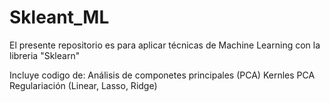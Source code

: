 
# Skleant_ML

El presente repositorio es para aplicar técnicas de Machine Learning con la libreria "Sklearn"

Incluye codigo de:
Análisis de componetes principales (PCA)
Kernles PCA
Regulariación (Linear, Lasso, Ridge)


